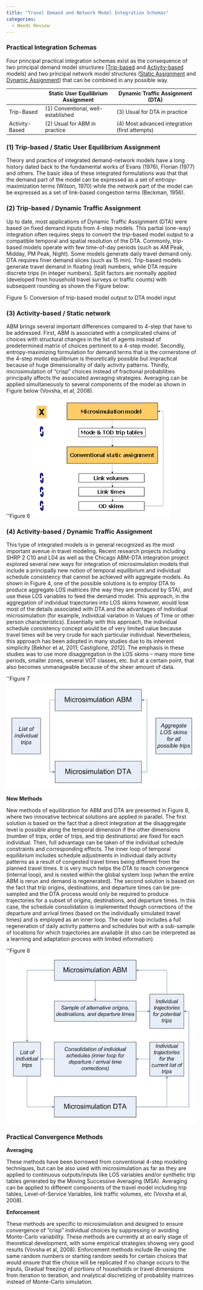 ```yaml
---
title: "Travel Demand and Network Model Integration Schemas"
categories:
  - Needs Review
---
```


### Practical Integration Schemas
Four principal practical integration schemas exist as the consequence of two principal demand model structures ([Trip-based](Trip_based_models) and [Activity-based](Activity_based_models) models) and two principal network model structures ([Static Assignment](Network_assignment) and [Dynamic Assignment](Dynamic_Traffic_Assignment)) that can be combined in any possible way.

|                | Static User Equilibrium Assignment | Dynamic Traffic Assignment (DTA)               |
|----------------|------------------------------------|------------------------------------------------|
| Trip-Based     | (1) Conventional, well-established | (3) Usual for DTA in practice                  |
| Activity-Based | (2) Usual for ABM in practice      | (4) Most advanced integration (first attempts) |


### (1) Trip-based / Static User Equilibrium Assignment

Theory and practice of integrated demand-network models have a long history dated back to the fundamental works of Evans (1976), Florian (1977) and others. The basic idea of these integrated formulations was that that the demand part of the model can be expressed as a set of entropy-maximization terms (Wilson, 1970) while the network part of the model can be expressed as a set of link-based congestion terms (Beckman, 1956).

### (2) Trip-based / Dynamic Traffic Assignment

Up to date, most applications of Dynamic Traffic Assignment (DTA) were based on fixed demand inputs from 4-step models. This partial (one-way) integration often requires steps to convert the trip-based model output to a compatible temporal and spatial resolution of the DTA. Commonly, trip-based models operate with few time-of-day periods (such as AM Peak, Midday, PM Peak, Night). Some models generate daily travel demand only. DTA requires finer demand slices (such as 15 min). Trip-based models generate travel demand in floating (real) numbers, while DTA require discrete trips (in integer numbers). Split factors are normally applied (developed from household travel surveys or traffic counts) with subsequent rounding as shown the Figure below:

[](IntegerizingTripTables.jpg "fig:IntegerizingTripTables.jpg")
Figure 5: Conversion of trip-based model output to DTA model input


### (3) Activity-based / Static network

ABM brings several important differences compared to 4-step that have to be addressed. First, ABM is associated with a complicated chains of choices with structural changes in the list of agents instead of predetermined matrix of choices pertinent to a 4-step model. Secondly, entropy-maximizing formulation for demand terms that is the cornerstone of the 4-step model equilibrium is theoretically possible but impractical because of huge dimensionality of daily activity patterns. Thirdly, microsimulation of “crisp” choices instead of fractional probabilities principally affects the associated averaging strategies. Averaging can be applied simultaneously to several components of the model as shown in Figure below (Vovsha, et al, 2008).

''Figure 6
![](AveragingMethods.jpg "fig:AveragingMethods.jpg")

### (4) Activity-based / Dynamic Traffic Assignment

This type of integrated models is in general recognized as the most important avenue in travel modeling. Recent research projects including SHRP 2 C10 and L04 as well as the Chicago ABM-DTA integration project explored several new ways for integration of microsimulation models that include a principally new notion of temporal equilibrium and individual schedule consistency that cannot be achieved with aggregate models. As shown in Figure 4, one of the possible solutions is to employ DTA to produce aggregate LOS matrices (the way they are produced by STA), and use these LOS variables to feed the demand model. This approach, in the aggregation of individual trajectories into LOS skims however, would lose most of the details associated with DTA and the advantages of individual microsimulation (for example, individual variation in Values of Time or other person characteristics). Essentially with this approach, the individual schedule consistency concept would be of very limited value because travel times will be very crude for each particular individual. Nevertheless, this approach has been adopted in many studies due to its inherent simplicity \[Bekhor et al, 2011; Castiglione, 2012\]. The emphasis in these studies was to use more disaggregation in the LOS skims – many more time periods, smaller zones, several VOT classes, etc. but at a certain point, that also becomes unmanageable because of the sheer amount of data.

''Figure 7
![](ABMDTAIntegrationAggregateFeedback.jpg "fig:ABMDTAIntegrationAggregateFeedback.jpg")

**New Methods**

New methods of equilibration for ABM and DTA are presented in Figure 8, where two innovative technical solutions are applied in parallel. The first solution is based on the fact that a direct integration at the disaggregate level is possible along the temporal dimension if the other dimensions (number of trips, order of trips, and trip destinations) are fixed for each individual. Then, full advantage can be taken of the individual schedule constraints and corresponding effects. The inner loop of temporal equilibrium includes schedule adjustments in individual daily activity patterns as a result of congested travel times being different from the planned travel times. It is very much helps the DTA to reach convergence (internal loop), and is nested within the global system loop (when the entire ABM is rerun and demand is regenerated). The second solution is based on the fact that trip origins, destinations, and departure times can be pre-sampled and the DTA process would only be required to produce trajectories for a subset of origins, destinations, and departure times. In this case, the schedule consolidation is implemented though corrections of the departure and arrival times (based on the individually simulated travel times) and is employed as an inner loop. The outer loop includes a full regeneration of daily activity patterns and schedules but with a sub-sample of locations for which trajectories are available (it also can be interpreted as a learning and adaptation process with limited information).

''Figure 8
![](NewIntegrationMethods.jpg "fig:NewIntegrationMethods.jpg")

### Practical Convergence Methods

**Averaging**

These methods have been borrowed from conventional 4-step modeling techniques, but can be also used with microsimulation as far as they are applied to continuous outputs/inputs like LOS variables and/or synthetic trip tables generated by the Moving Successive Averaging (MSA). Averaging can be applied to different components of the travel model including trip tables, Level-of-Service Variables, link traffic volumes, etc (Vovsha et al, 2008).

**Enforcement**

These methods are specific to microsimulation and designed to ensure convergence of “crisp” individual choices by suppressing or avoiding Monte-Carlo variability. These methods are currently at an early stage of theoretical development, with some empirical strategies showng very good results (Vovsha et al, 2008). Enforcement methods include Re-using the same random numbers or starting random seeds for certain choices that would ensure that the choice will be replicated if no change occurs to the inputs, Gradual freezing of portions of households or travel dimensions from iteration to iteration, and nnalytical discretizing of probability matrices instead of Monte-Carlo simulation.

